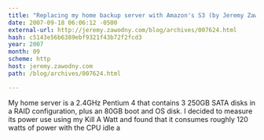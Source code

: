 ```yaml
---
title: "Replacing my home backup server with Amazon's S3 (by Jeremy Zawodny)"
date: 2007-09-18 06:06:12 -0500
external-url: http://jeremy.zawodny.com/blog/archives/007624.html
hash: c5143e56b6389ebf9321f43b72f2fcd3
year: 2007
month: 09
scheme: http
host: jeremy.zawodny.com
path: /blog/archives/007624.html

---
```


My home server is a 2.4GHz Pentium 4 that contains 3 250GB SATA disks in a RAID configuration, plus an 80GB boot and OS disk. I decided to measure its power use using my Kill A Watt and found that it consumes roughly 120 watts of power with the CPU idle a

